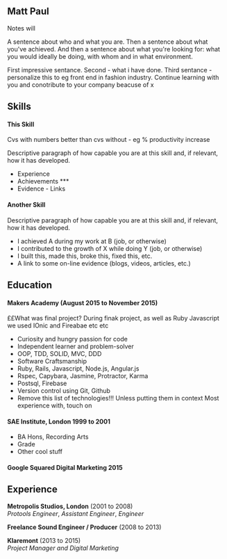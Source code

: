 ## Matt Paul

Notes will 



A sentence about who and what you are. Then a sentence about what you've achieved. And then a sentence about what you're looking for: what you would ideally be doing, with whom and in what environment.

First impressive sentance.  Second - what i have done.  Third sentance - personalize this to eg front end in fashion  industry.  Continue learning with you and conotribute to your company beacuse of x
## Skills

#### This Skill

Cvs with numbers better than cvs without - eg % productivity increase


Descriptive paragraph of how capable you are at this skill and, if relevant, how it has developed.

- Experience
- Achievements ***
- Evidence - Links

#### Another Skill

Descriptive paragraph of how capable you are at this skill and, if relevant, how it has developed.

- I achieved A during my work at B (job, or otherwise)
- I contributed to the growth of X while doing Y (job, or otherwise)
- I built this, made this, broke this, fixed this, etc.
- A link to some on-line evidence (blogs, videos, articles, etc.)

## Education

#### Makers Academy (August 2015 to November 2015)

££What was final project? During finak project, as well as Ruby Javascript we used IOnic and Fireabae etc etc
- Curiosity and hungry passion for code
- Independent learner and problem-solver
- OOP, TDD, SOLID, MVC, DDD
- Software Craftsmanship
- Ruby, Rails, Javascript, Node.js, Angular.js
- Rspec, Capybara, Jasmine, Protractor, Karma
- Postsql, Firebase
- Version control using Git, Github
- Remove this list of technologies!!! Unless putting them in context Most experience with, touch on

#### SAE Institute, London 1999 to 2001

- BA Hons, Recording Arts
- Grade
- Other cool stuff

#### Google Squared Digital Marketing 2015

## Experience

**Metropolis Studios, London** (2001 to 2008)    
*Protools Engineer*,
*Assistant Engineer*,
*Engineer*

**Freelance Sound Engineer / Producer** (2008 to 2013)

**Klaremont** (2013 to 2015)   
*Project Manager and Digital Marketing*  
